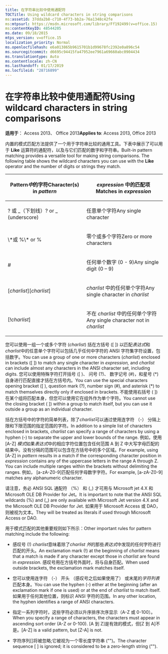 ```yaml
---
title: 在字符串比较中使用通配符
TOCTitle: Using wildcard characters in string comparisons
ms:assetid: 37dda2b8-c710-4f73-bb2a-76a1348c42fe
ms:mtpsurl: https://msdn.microsoft.com/library/Ff192499(v=office.15)
ms:contentKeyID: 48544205
ms.date: 09/18/2015
mtps_version: v=office.15
localization_priority: Normal
ms.openlocfilehash: e6a013865b9615701b1d99678fc2392e0a896c54
ms.sourcegitcommit: d6695c94415fa47952ee7961a69660abc0904434
ms.translationtype: Auto
ms.contentlocale: zh-CN
ms.lasthandoff: 01/17/2019
ms.locfileid: "28716899"
---
```

# <a name="using-wildcard-characters-in-string-comparisons"></a><span data-ttu-id="f389c-102">在字符串比较中使用通配符</span><span class="sxs-lookup"><span data-stu-id="f389c-102">Using wildcard characters in string comparisons</span></span>

<span data-ttu-id="f389c-103">**适用于**： Access 2013、 Office 2013</span><span class="sxs-lookup"><span data-stu-id="f389c-103">**Applies to**: Access 2013, Office 2013</span></span>

<span data-ttu-id="f389c-p101">内置的模式匹配方法提供了一个用于字符串比较的通用工具。下表中展示了可以用于 **Like** 运算符的通配符，以及与它们匹配的数字和字符串。</span><span class="sxs-lookup"><span data-stu-id="f389c-p101">Built-in pattern matching provides a versatile tool for making string comparisons. The following table shows the wildcard characters you can use with the **Like** operator and the number of digits or strings they match.</span></span>

<table>
<colgroup>
<col style="width: 50%" />
<col style="width: 50%" />
</colgroup>
<thead>
<tr class="header">
<th><p><span data-ttu-id="f389c-106">Pattern<em>中</em>的字符</span><span class="sxs-lookup"><span data-stu-id="f389c-106">Character(s) in <em>pattern</em></span></span></p></th>
<th><p><span data-ttu-id="f389c-107"><em>expression</em> 中的匹配项</span><span class="sxs-lookup"><span data-stu-id="f389c-107">Matches in <em>expression</em></span></span></p></th>
</tr>
</thead>
<tbody>
<tr class="odd">
<td><p><span data-ttu-id="f389c-p102">? 或  _（下划线）</span><span class="sxs-lookup"><span data-stu-id="f389c-p102">? or _ (underscore)</span></span></p></td>
<td><p><span data-ttu-id="f389c-110">任意单个字符</span><span class="sxs-lookup"><span data-stu-id="f389c-110">Any single character</span></span></p></td>
</tr>
<tr class="even">
<td><p><span data-ttu-id="f389c-111">\*或 %</span><span class="sxs-lookup"><span data-stu-id="f389c-111">\* or %</span></span></p></td>
<td><p><span data-ttu-id="f389c-112">零个或多个字符</span><span class="sxs-lookup"><span data-stu-id="f389c-112">Zero or more characters</span></span></p></td>
</tr>
<tr class="odd">
<td><p>#</p></td>
<td><p><span data-ttu-id="f389c-113">任何单个数字 (0 - 9)</span><span class="sxs-lookup"><span data-stu-id="f389c-113">Any single digit (0 – 9)</span></span></p></td>
</tr>
<tr class="even">
<td><p><span data-ttu-id="f389c-114">[<em>charlist</em>]</span><span class="sxs-lookup"><span data-stu-id="f389c-114">[<em>charlist</em>]</span></span></p></td>
<td><p><span data-ttu-id="f389c-115"><em>charlist</em> 中的任何单个字符</span><span class="sxs-lookup"><span data-stu-id="f389c-115">Any single character in <em>charlist</em></span></span></p></td>
</tr>
<tr class="odd">
<td><p>[!<em>charlist</em>]</p></td>
<td><p><span data-ttu-id="f389c-117">不在 <em>charlist</em> 中的任何单个字符</span><span class="sxs-lookup"><span data-stu-id="f389c-117">Any single character not in <em>charlist</em></span></span></p></td>
</tr>
</tbody>
</table>


<span data-ttu-id="f389c-118">您可以使用一组一个或多个字符 (*charlist*) 括在方括号 (\[ \]) 以匹配*表达式*和*charlist*中的任意单个字符可以包括几乎任何中字符的 ANSI 字符集字符设置，包括数字。</span><span class="sxs-lookup"><span data-stu-id="f389c-118">You can use a group of one or more characters (*charlist*) enclosed in brackets (\[ \]) to match any single character in *expression,* and *charlist* can include almost any characters in the ANSI character set, including digits.</span></span> <span data-ttu-id="f389c-119">您可以使用特殊字符打开括号 (\[ )、 问号 (?)、 数字记号 (\#)，和星号 (\*) 自身进行匹配直接才括在方括号内。</span><span class="sxs-lookup"><span data-stu-id="f389c-119">You can use the special characters opening bracket (\[ ), question mark (?), number sign (\#), and asterisk (\*) to match themselves directly only if enclosed in brackets.</span></span> <span data-ttu-id="f389c-120">不能使用右括号 ( \]) 在某个组将匹配本身，但您可以使用它在组外作为单个字符。</span><span class="sxs-lookup"><span data-stu-id="f389c-120">You cannot use the closing bracket ( \]) within a group to match itself, but you can use it outside a group as an individual character.</span></span>

<span data-ttu-id="f389c-121">括在方括号中的字符的简单列表，除了*charlist*可以通过使用连字符 （-） 分隔上限和下限范围的指定范围的字符。</span><span class="sxs-lookup"><span data-stu-id="f389c-121">In addition to a simple list of characters enclosed in brackets, *charlist* can specify a range of characters by using a hyphen (-) to separate the upper and lower bounds of the range.</span></span> <span data-ttu-id="f389c-122">例如，使用\[A-Z\] *模式*如果*表达式*中的相应字符位置包含任何范围 A 到 Z 中大写字母匹配的结果中。没有分隔的范围可以包含在方括号中的多个区域。</span><span class="sxs-lookup"><span data-stu-id="f389c-122">For example, using \[A-Z\] in *pattern* results in a match if the corresponding character position in *expression* contains any of the uppercase letters in the range A through Z. You can include multiple ranges within the brackets without delimiting the ranges.</span></span> <span data-ttu-id="f389c-123">例如， \[a-zA-Z0-9\]匹配任何字母数字字符。</span><span class="sxs-lookup"><span data-stu-id="f389c-123">For example, \[a-zA-Z0-9\] matches any alphanumeric character.</span></span>

<span data-ttu-id="f389c-124">请注意，务必 ANSI SQL 通配符 （%） 和 (\_) 才可用与 Microsoft jet 4.X 和 Microsoft OLE DB Provider for Jet。</span><span class="sxs-lookup"><span data-stu-id="f389c-124">It is important to note that the ANSI SQL wildcards (%) and (\_) are only available with Microsoft Jet version 4.X and the Microsoft OLE DB Provider for Jet.</span></span> <span data-ttu-id="f389c-125">如果用于 Microsoft Access 或 DAO，则被视为文本。</span><span class="sxs-lookup"><span data-stu-id="f389c-125">They will be treated as literals if used through Microsoft Access or DAO.</span></span>

<span data-ttu-id="f389c-126">用于模式匹配的其他重要规则如下所示：</span><span class="sxs-lookup"><span data-stu-id="f389c-126">Other important rules for pattern matching include the following:</span></span>

- <span data-ttu-id="f389c-127">感叹号 (\!) *charlist*意味着除了*charlist 外*的那些*表达式*中发现的任何字符进行匹配的开头。</span><span class="sxs-lookup"><span data-stu-id="f389c-127">An exclamation mark (\!) at the beginning of *charlist* means that a match is made if any character except those in *charlist* are found in *expression*.</span></span> <span data-ttu-id="f389c-128">感叹号用在方括号外面时，将与自身匹配。</span><span class="sxs-lookup"><span data-stu-id="f389c-128">When used outside brackets, the exclamation mark matches itself.</span></span>

- <span data-ttu-id="f389c-129">您可以使用连字符 （-） 开头 （感叹号之后如果使用了） 或末尾的*字符列表*匹配本身。</span><span class="sxs-lookup"><span data-stu-id="f389c-129">You can use the hyphen (-) either at the beginning (after an exclamation mark if one is used) or at the end of *charlist* to match itself.</span></span> <span data-ttu-id="f389c-130">如果用于任何其他位置，则标识 ANSI 字符的范围。</span><span class="sxs-lookup"><span data-stu-id="f389c-130">In any other location, the hyphen identifies a range of ANSI characters.</span></span>

- <span data-ttu-id="f389c-131">指定一系列字符时，这些字符必须以升序排序次序显示（A-Z 或 0-100）。</span><span class="sxs-lookup"><span data-stu-id="f389c-131">When you specify a range of characters, the characters must appear in ascending sort order (A-Z or 0-100).</span></span> <span data-ttu-id="f389c-132">\[A 到 Z\]是有效的模式，但\[Z 到 A\]不是。</span><span class="sxs-lookup"><span data-stu-id="f389c-132">\[A-Z\] is a valid pattern, but \[Z-A\] is not.</span></span>

- <span data-ttu-id="f389c-133">字符序列\[\]将被忽略;它被视为一个零长度字符串 ("")。</span><span class="sxs-lookup"><span data-stu-id="f389c-133">The character sequence \[ \] is ignored; it is considered to be a zero-length string ("").</span></span>

